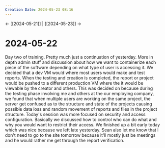 ```yaml
---
Creation Date: 2024-05-23 08:16
---
```


<- [[2024-05-21]] | [[2024-05-23]]  ->

# 2024-05-22
Day two of training. Pretty much just a continuation of yesterday. More in depth
admin stuff and discussion about how we want to containerize each piece of the
software depending on what type of user is accessing it. We decided that a dev
VM would where most users would make and test reports. When the testing and
creation is completed, the report or project would be pushed to a different
production VM where the it would be viewable by the creator and others. This was
decided on because during the testing phase involving me and others at the our
employing company, we found that when multiple users are working on the same
project, the server get confused as to the structure and state of the projects
causing possible data loss and random movement of reports and files in the
project structure. Today's session was more focused on security and access
configuration. Basically we discussed how to control who can do what and why you
would want to restrict their access. We finished up a bit early today which was
nice because we left late yesterday. Sean also let me know that I don't need to
go to the site tomorrow because it'll mostly just be meetings and he would
rather me get through the report verification.